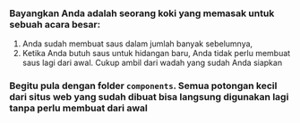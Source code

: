 ### Bayangkan Anda adalah seorang koki yang memasak untuk sebuah acara besar:

1. Anda sudah membuat saus dalam jumlah banyak sebelumnya,
2. Ketika Anda butuh saus untuk hidangan baru, Anda tidak perlu membuat saus lagi dari awal. Cukup ambil dari wadah yang sudah Anda siapkan

### Begitu pula dengan folder `components`. Semua potongan kecil dari situs web yang sudah dibuat bisa langsung digunakan lagi tanpa perlu membuat dari awal